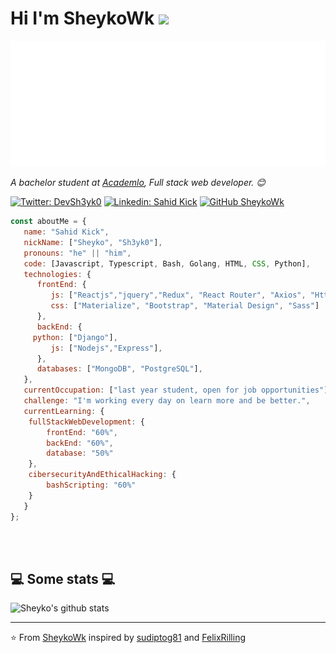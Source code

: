 # Hi I'm SheykoWk    <img src="https://media.giphy.com/media/mGcNjsfWAjY5AEZNw6/giphy.gif" width="50">
<img src="https://github.com/SheykoWk/SheykoWk/blob/main/svg.svg"/>

<p><em>A bachelor student at <a href="https://www.academlo.com/">Academlo</a>, Full stack web developer. 😊</br>
</em></p>

[![Twitter: DevSh3yk0](https://img.shields.io/twitter/follow/DevSh3yk0?style=social)](https://twitter.com/DevSh3yk0)
[![Linkedin: Sahid Kick](https://img.shields.io/badge/-sh3yk0-blue?style=flat-square&logo=Linkedin&logoColor=white&link=https://www.linkedin.com/in/sh3yk0/)](https://www.linkedin.com/in/sh3yk0/)
[![GitHub SheykoWk](https://img.shields.io/github/followers/SheykoWk?label=follow&style=social)](https://github.com/SheykoWk)

```javascript
const aboutMe = {
   name: "Sahid Kick",
   nickName: ["Sheyko", "Sh3yk0"],
   pronouns: "he" || "him",
   code: [Javascript, Typescript, Bash, Golang, HTML, CSS, Python],
   technologies: {
      frontEnd: {
         js: ["Reactjs","jquery","Redux", "React Router", "Axios", "Http/Ajax"],
         css: ["Materialize", "Bootstrap", "Material Design", "Sass"]
      },
      backEnd: {
	 python: ["Django"],
         js: ["Nodejs","Express"],
      },
      databases: ["MongoDB", "PostgreSQL"],
   },
   currentOccupation: ["last year student, open for job opportunities"],
   challenge: "I'm working every day on learn more and be better.",
   currentLearning: {
   	fullStackWebDevelopment: {
		frontEnd: "60%",
		backEnd: "60%",
   		database: "50%"
	},
	cibersecurityAndEthicalHacking: {
		bashScripting: "60%"
	}
   }
};
```

</br></br>
<h2>💻 Some stats 💻</h2>

![Sheyko's github stats](https://github-readme-stats.vercel.app/api?username=SheykoWk&show_icons=true&theme=dracula)

---

⭐️ From [SheykoWk](https://github.com/SheykoWk) inspired by [sudiptog81](https://github.com/sudiptog81) and  [FelixRilling](https://github.com/)
